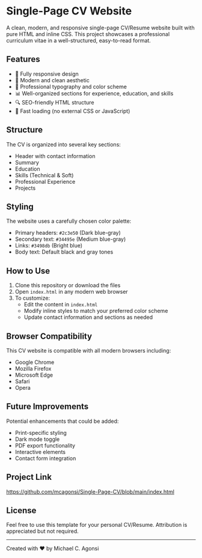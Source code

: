 # Single-Page CV Website

A clean, modern, and responsive single-page CV/Resume website built with pure HTML and inline CSS. This project showcases a professional curriculum vitae in a well-structured, easy-to-read format.

## Features

- 📱 Fully responsive design
- 🎨 Modern and clean aesthetic
- 🎯 Professional typography and color scheme
- 📊 Well-organized sections for experience, education, and skills
- 🔍 SEO-friendly HTML structure
- 💨 Fast loading (no external CSS or JavaScript)

## Structure

The CV is organized into several key sections:
- Header with contact information
- Summary
- Education
- Skills (Technical & Soft)
- Professional Experience
- Projects

## Styling

The website uses a carefully chosen color palette:
- Primary headers: `#2c3e50` (Dark blue-gray)
- Secondary text: `#34495e` (Medium blue-gray)
- Links: `#3498db` (Bright blue)
- Body text: Default black and gray tones

## How to Use

1. Clone this repository or download the files
2. Open `index.html` in any modern web browser
3. To customize:
   - Edit the content in `index.html`
   - Modify inline styles to match your preferred color scheme
   - Update contact information and sections as needed

## Browser Compatibility

This CV website is compatible with all modern browsers including:
- Google Chrome
- Mozilla Firefox
- Microsoft Edge
- Safari
- Opera

## Future Improvements

Potential enhancements that could be added:
- Print-specific styling
- Dark mode toggle
- PDF export functionality
- Interactive elements
- Contact form integration

## Project Link

https://github.com/mcagonsi/Single-Page-CV/blob/main/index.html

## License

Feel free to use this template for your personal CV/Resume. Attribution is appreciated but not required.

---
Created with ❤️ by Michael C. Agonsi
